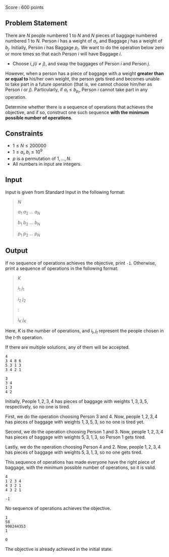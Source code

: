 Score : $600$ points

## Problem Statement

There are $N$ people numbered $1$ to $N$ and $N$ pieces of baggage numbered numbered $1$ to $N$.
Person $i$ has a weight of $a_i$, and Baggage $j$ has a weight of $b_j$.
Initially, Person $i$ has Baggage $p_i$. We want to do the operation below zero or more times so that each Person $i$ will have Baggage $i$.

- Choose $i,j (i \neq j)$, and swap the baggages of Person $i$ and Person $j$.

However, when a person has a piece of baggage with a weight **greater than or equal to** his/her own weight, the person gets tired and becomes unable to take part in a future operation (that is, we cannot choose him/her as Person $i$ or $j$).
Particularly, if $a_i \leq b_{p_i}$, Person $i$ cannot take part in any operation.

Determine whether there is a sequence of operations that achieves the objective, and if so, construct one such sequence **with the minimum possible number of operations**.

## Constraints

- $1 \leq N \leq 200000$
- $1 \leq a_i,b_i \leq 10^9$
- $p$ is a permutation of $1, \ldots, N$.
- All numbers in input are integers.

## Input

Input is given from Standard Input in the following format:

> $N$
> 
> $a_1$ $a_2$ $\ldots$ $a_N$
> 
> $b_1$ $b_2$ $\ldots$ $b_N$
> 
> $p_1$ $p_2$ $\ldots$ $p_N$

## Output

If no sequence of operations achieves the objective, print `-1`.
Otherwise, print a sequence of operations in the following format:

> $K$
> 
> $i_1$ $j_1$
> 
> $i_2$ $j_2$
> 
> $:$
> 
> $i_K$ $j_K$

Here, $K$ is the number of operations, and $i_t, j_t$ represent the people chosen in the $t$-th operation.

If there are multiple solutions, any of them will be accepted.

```input1
4
3 4 8 6
5 3 1 3
3 4 2 1
```

```output1
3
3 4
1 3
4 2
```

Initially, People $1, 2, 3, 4$ has pieces of baggage with weights $1, 3, 3, 5$, respectively, so no one is tired.

First, we do the operation choosing Person $3$ and $4$. Now, people $1, 2, 3, 4$ has pieces of baggage with weights $1, 3, 5, 3$, so no one is tired yet.

Second, we do the operation choosing Person $1$ and $3$. Now, people $1, 2, 3, 4$ has pieces of baggage with weights $5, 3, 1, 3$, so Person $1$ gets tired.

Lastly, we do the operation choosing Person $4$ and $2$. Now, people $1, 2, 3, 4$ has pieces of baggage with weights $5, 3, 1, 3$, so no one gets tired.

This sequence of operations has made everyone have the right piece of baggage, with the minimum possible number of operations, so it is valid.

```input2
4
1 2 3 4
4 3 2 1
4 3 2 1
```

```output2
-1
```

No sequence of operations achieves the objective.

```input3
1
58
998244353
1
```

```output3
0
```

The objective is already achieved in the initial state.